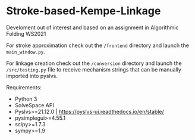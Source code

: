 # Stroke-based-Kempe-Linkage
Develoment out of interest and based on an assignment in Algorithmic Folding WS2021

For stroke approximation check out the `/frontend` directory and launch the `main_window.py`.

For linkage creation check out the `/conversion` directory and launch the `/src/testing.py` file to receive mechanism strings that can be manually imported into pyslvs.

Requirements: 
* Python 3
* SolveSpace API
* Pyslvs>=21.12.0 | https://pyslvs-ui.readthedocs.io/en/stable/
* pysimplegui>=4.55.1
* scipy>=1.7.3
* sympy>=1.9